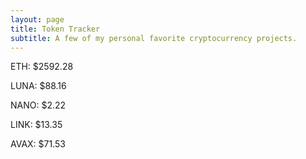 ```yaml
---
layout: page
title: Token Tracker
subtitle: A few of my personal favorite cryptocurrency projects.
---
```


<!--BEGINCRYPTOINPUT-->
ETH: $2592.28

LUNA: $88.16

NANO: $2.22

LINK: $13.35

AVAX: $71.53

<!--ENDCRYPTOINPUT-->
